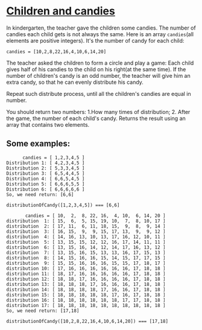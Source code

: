 # [Children and candies](https://www.codewars.com/kata/children-and-candies "https://www.codewars.com/kata/582933a3c983ca0cef0003de")

In kindergarten, the teacher gave the children some candies. The number of candies each child gets is not always the same. Here is an array `candies`(all elements are positive integers). It's the number of candy for each child:
```
candies = [10,2,8,22,16,4,10,6,14,20]
```
The teacher asked the children to form a circle and play a game: Each child gives half of his candies to the child on his right(at the same time). If the number of children's candy is an odd number, the teacher will give him an extra candy, so that he can evenly distribute his candy. 

Repeat such distribute process, until all the children's candies are equal in number.

You should return two numbers: 1.How many times of distribution; 2. After the game, the number of each child's candy. Returns the result using an array that contains two elements.

## Some examples:

```
      candies = [ 1,2,3,4,5 ]
Distribution 1: [ 4,2,3,4,5 ]
Distribution 2: [ 5,3,3,4,5 ]
Distribution 3: [ 6,5,4,4,5 ]
Distribution 4: [ 6,6,5,4,5 ]
Distribution 5: [ 6,6,6,5,5 ]
Distribution 6: [ 6,6,6,6,6 ]
So, we need return: [6,6]

distributionOfCandy([1,2,3,4,5]) === [6,6]

       candies = [ 10,  2,  8, 22, 16,  4, 10,  6, 14, 20 ]
distribution  1: [ 15,  6,  5, 15, 19, 10,  7,  8, 10, 17 ]
distribution  2: [ 17, 11,  6, 11, 18, 15,  9,  8,  9, 14 ]
distribution  3: [ 16, 15,  9,  9, 15, 17, 13,  9,  9, 12 ]
distribution  4: [ 14, 16, 13, 10, 13, 17, 16, 12, 10, 11 ]
distribution  5: [ 13, 15, 15, 12, 12, 16, 17, 14, 11, 11 ]
distribution  6: [ 13, 15, 16, 14, 12, 14, 17, 16, 13, 12 ]
distribution  7: [ 13, 15, 16, 15, 13, 13, 16, 17, 15, 13 ]
distribution  8: [ 14, 15, 16, 16, 15, 14, 15, 17, 17, 15 ]
distribution  9: [ 15, 15, 16, 16, 16, 15, 15, 17, 18, 17 ]
distribution 10: [ 17, 16, 16, 16, 16, 16, 16, 17, 18, 18 ]
distribution 11: [ 18, 17, 16, 16, 16, 16, 16, 17, 18, 18 ]
distribution 12: [ 18, 18, 17, 16, 16, 16, 16, 17, 18, 18 ]
distribution 13: [ 18, 18, 18, 17, 16, 16, 16, 17, 18, 18 ]
distribution 14: [ 18, 18, 18, 18, 17, 16, 16, 17, 18, 18 ]
distribution 15: [ 18, 18, 18, 18, 18, 17, 16, 17, 18, 18 ]
distribution 16: [ 18, 18, 18, 18, 18, 18, 17, 17, 18, 18 ]
distribution 17: [ 18, 18, 18, 18, 18, 18, 18, 18, 18, 18 ]
So, we need return: [17,18]

distributionOfCandy([10,2,8,22,16,4,10,6,14,20]) === [17,18]
```
